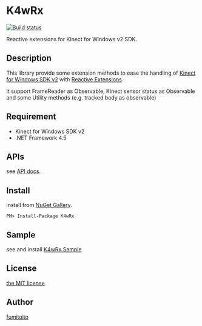 # K4wRx

[![Build status](https://ci.appveyor.com/api/projects/status/nayrq1jb2mr2l7w8?svg=true)](https://ci.appveyor.com/project/fumitoito/k4wrx)

Reactive extensions for Kinect for Windows v2 SDK.

## Description

This library provide some extension methods to ease the handling of [Kinect for Windows SDK v2](http://www.microsoft.com/en-us/kinectforwindows/) with [Reactive Extensions](http://rx.codeplex.com/).

It support FrameReader as Observable, Kinect sensor status as Observable and some Utility methods (e.g. tracked body as observable)

## Requirement

- Kinect for Windows SDK v2
- .NET Framework 4.5

## APIs

see [API docs](https://github.com/K4wRx/K4wRx/wiki/API-Docs).

## Install

install from [NuGet Gallery](https://www.nuget.org/packages/K4wRx/).

```
PM> Install-Package K4wRx
```

## Sample

see and install [K4wRx.Sample](https://github.com/fumitoito/K4wRx.Sample)

## License

[the MIT license](/LICENCE)

## Author

[fumitoito](https://github.com/fumitoito)
